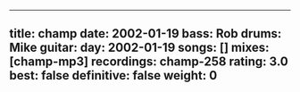 
---
title: champ
date: 2002-01-19
bass:	Rob
drums:	Mike
guitar:	
day: 2002-01-19
songs: []
mixes: [champ-mp3]
recordings: champ-258
rating: 3.0
best: false
definitive: false
weight: 0
---
